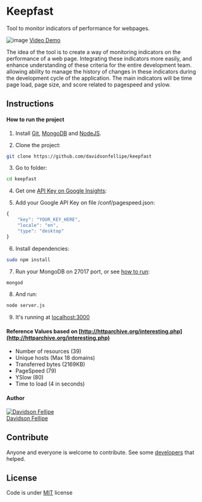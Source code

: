 # Keepfast
Tool to monitor indicators of performance for webpages.

![image](https://i.cloudup.com/T8NZWsOiIh-3000x3000.png)
[Video Demo](https://cloudup.com/cQfUpvDHCcx)

The idea of the tool is to create a way of monitoring
indicators on the performance of a web page. Integrating these
indicators more easily, and enhance understanding of these
criteria for the entire development team. allowing
ability to manage the history of changes in these indicators
during the development cycle of the application. The main
indicators will be time page load, page size,
and score related to pagespeed and yslow.

## Instructions

#### How to run the project

1. Install [Git](http://git-scm.com/downloads), [MongoDB](http://docs.mongodb.org/manual/installation/) and [NodeJS](http://nodejs.org/download/).

2. Clone the project:
```bash
git clone https://github.com/davidsonfellipe/keepfast
```

3. Go to folder:
```bash
cd keepfast
```

4. Get one [API Key on Google Insights](https://developers.google.com/speed/docs/insights/v1/getting_started#auth):

5. Add your Google API Key on file /conf/pagespeed.json:
```javascript
{
    "key": "YOUR_KEY_HERE",
    "locale": "en",
    "type": "desktop"
}
```

6. Install dependencies:
```bash
sudo npm install
```

7. Run your MongoDB on 27017 port, or see [how to run](http://docs.mongodb.org/manual/tutorial/install-mongodb-on-os-x/#using-mongodb-from-homebrew-and-macports):
```bash
mongod
```

8. And run:
```bash
node server.js
```

9. It's running at [localhost:3000](http://localhost:3000)

#### Reference Values based on [http://httparchive.org/interesting.php](http://httparchive.org/interesting.php)
- Number of resources (39)
- Unique hosts (Max 18 domains)
- Transferred bytes (2169KB)
- PageSpeed (79)
- YSlow (80)
- Time to load (4 in seconds)

#### Author

[![Davidson Fellipe](http://gravatar.com/avatar/054c583ad5dc09a861874e14dcb43e4c?s=70)](https://github.com/davidsonfellipe)
<br>
[Davidson Fellipe](https://github.com/davidsonfellipe)

## Contribute

Anyone and everyone is welcome to contribute. See some [developers](https://github.com/davidsonfellipe/keepfast/graphs/contributors) that helped.

## License

Code is under [MIT](http://davidsonfellipe.mit-license.org) license
